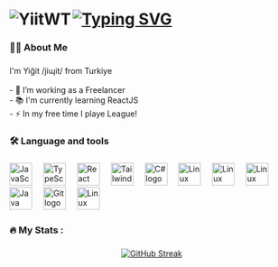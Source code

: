 # [![Typing SVG](https://readme-typing-svg.demolab.com?font=Orbitron&size=100&duration=3000&pause=1000&color=70A5FD&center=true&vCenter=true&width=1920&height=300&lines=Hi+%40everyone%2C+my+name+is+Yigit;I'm+16+years+old;I'm+living+in+Turkiye)](https://git.io/typing-svg) <img align="left" src="https://komarev.com/ghpvc/?username=YiitWT&label=Profile%20views&color=0e75b6&style=flat" alt="YiitWT" class="margin-right:10px"/>




###


###

<h3 align="left">👩‍💻  About Me</h3>

###

<p align="left">I'm Yiğit /jiɰit/ from Turkiye<br><br>- 🔭 I’m working as a Freelancer<br>- 📚 I'm currently learning ReactJS<br>- ⚡ In my free time I playe League!</p>

###

<h3 align="left">🛠 Language and tools</h3>

###

<div align="left">
  <img src="https://cdn.jsdelivr.net/gh/devicons/devicon/icons/javascript/javascript-original.svg" height="40" alt="JavaScript logo" />
  <img width="12" />
  <img src="https://cdn.jsdelivr.net/gh/devicons/devicon/icons/typescript/typescript-original.svg" height="40" alt="TypeScript logo" />
  <img width="12" />
  <img src="https://cdn.jsdelivr.net/gh/devicons/devicon/icons/react/react-original-wordmark.svg" height="40" alt="React logo" />
  <img width="12" />
  <img src="https://raw.githubusercontent.com/devicons/devicon/refs/tags/v2.16.0/icons/tailwindcss/tailwindcss-original.svg" height="40" alt="TailwindCSS logo" />
  <img width="12" />
  <img src="https://cdn.jsdelivr.net/gh/devicons/devicon/icons/csharp/csharp-original.svg" height="40" alt="C# logo" />
  <img width="12" />
  <img src="https://raw.githubusercontent.com/devicons/devicon/refs/tags/v2.16.0/icons/firebase/firebase-original.svg" height="40" alt="Linux logo" />
  <img width="12" />
  <img src="https://raw.githubusercontent.com/devicons/devicon/refs/tags/v2.16.0/icons/mongodb/mongodb-original.svg" height="40" alt="Linux logo" />
  <img width="12" />
  <img src="https://raw.githubusercontent.com/devicons/devicon/refs/tags/v2.16.0/icons/express/express-original.svg" height="40" alt="Linux logo" />
  <img width="12" />
  <img src="https://cdn.jsdelivr.net/gh/devicons/devicon/icons/java/java-original-wordmark.svg" height="40" alt="Java logo" />
  <img width="12" />
  <img src="https://cdn.jsdelivr.net/gh/devicons/devicon/icons/git/git-original.svg" height="40" alt="Git logo" />
  <img width="12" />
  <img src="https://cdn.jsdelivr.net/gh/devicons/devicon/icons/linux/linux-original.svg" height="40" alt="Linux logo" />
</div>


###

<h3 align="left">🔥   My Stats :</h3>

###

<div align="center">
 <a href="https://git.io/streak-stats"><img src="https://streak-stats.demolab.com?user=YiitWT&theme=tokyonight-duo&border_radius=6&mode=weekly" alt="GitHub Streak" /></a>
</div>

###
